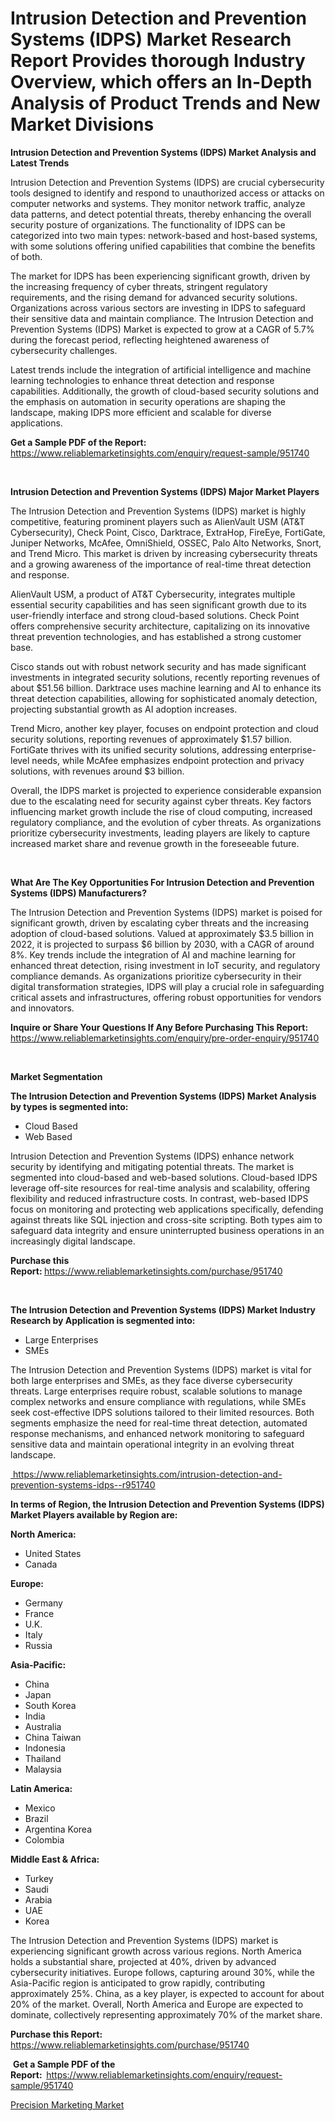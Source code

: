 <p><h1>Intrusion Detection and Prevention Systems (IDPS) Market Research Report Provides thorough Industry Overview, which offers an In-Depth Analysis of Product Trends and New Market Divisions</h1></p><p><strong>Intrusion Detection and Prevention Systems (IDPS) Market Analysis and Latest Trends</strong></p>
<p><p>Intrusion Detection and Prevention Systems (IDPS) are crucial cybersecurity tools designed to identify and respond to unauthorized access or attacks on computer networks and systems. They monitor network traffic, analyze data patterns, and detect potential threats, thereby enhancing the overall security posture of organizations. The functionality of IDPS can be categorized into two main types: network-based and host-based systems, with some solutions offering unified capabilities that combine the benefits of both.</p><p>The market for IDPS has been experiencing significant growth, driven by the increasing frequency of cyber threats, stringent regulatory requirements, and the rising demand for advanced security solutions. Organizations across various sectors are investing in IDPS to safeguard their sensitive data and maintain compliance. The Intrusion Detection and Prevention Systems (IDPS) Market is expected to grow at a CAGR of 5.7% during the forecast period, reflecting heightened awareness of cybersecurity challenges.</p><p>Latest trends include the integration of artificial intelligence and machine learning technologies to enhance threat detection and response capabilities. Additionally, the growth of cloud-based security solutions and the emphasis on automation in security operations are shaping the landscape, making IDPS more efficient and scalable for diverse applications.</p></p>
<p><strong>Get a Sample PDF of the Report:&nbsp;</strong> <a href="https://www.reliablemarketinsights.com/enquiry/request-sample/951740?utm_campaign=2531&utm_medium=2&utm_source=Github&utm_content=ia&utm_term=10032025&utm_id=intrusion-detection-and-prevention-systems-idps">https://www.reliablemarketinsights.com/enquiry/request-sample/951740</a></p>
<p>&nbsp;</p>
<p><strong>Intrusion Detection and Prevention Systems (IDPS) Major Market Players</strong></p>
<p><p>The Intrusion Detection and Prevention Systems (IDPS) market is highly competitive, featuring prominent players such as AlienVault USM (AT&T Cybersecurity), Check Point, Cisco, Darktrace, ExtraHop, FireEye, FortiGate, Juniper Networks, McAfee, OmniShield, OSSEC, Palo Alto Networks, Snort, and Trend Micro. This market is driven by increasing cybersecurity threats and a growing awareness of the importance of real-time threat detection and response.</p><p>AlienVault USM, a product of AT&T Cybersecurity, integrates multiple essential security capabilities and has seen significant growth due to its user-friendly interface and strong cloud-based solutions. Check Point offers comprehensive security architecture, capitalizing on its innovative threat prevention technologies, and has established a strong customer base.</p><p>Cisco stands out with robust network security and has made significant investments in integrated security solutions, recently reporting revenues of about $51.56 billion. Darktrace uses machine learning and AI to enhance its threat detection capabilities, allowing for sophisticated anomaly detection, projecting substantial growth as AI adoption increases.</p><p>Trend Micro, another key player, focuses on endpoint protection and cloud security solutions, reporting revenues of approximately $1.57 billion. FortiGate thrives with its unified security solutions, addressing enterprise-level needs, while McAfee emphasizes endpoint protection and privacy solutions, with revenues around $3 billion.</p><p>Overall, the IDPS market is projected to experience considerable expansion due to the escalating need for security against cyber threats. Key factors influencing market growth include the rise of cloud computing, increased regulatory compliance, and the evolution of cyber threats. As organizations prioritize cybersecurity investments, leading players are likely to capture increased market share and revenue growth in the foreseeable future.</p></p>
<p>&nbsp;</p>
<p><strong>What Are The Key Opportunities For Intrusion Detection and Prevention Systems (IDPS) Manufacturers?</strong></p>
<p><p>The Intrusion Detection and Prevention Systems (IDPS) market is poised for significant growth, driven by escalating cyber threats and the increasing adoption of cloud-based solutions. Valued at approximately $3.5 billion in 2022, it is projected to surpass $6 billion by 2030, with a CAGR of around 8%. Key trends include the integration of AI and machine learning for enhanced threat detection, rising investment in IoT security, and regulatory compliance demands. As organizations prioritize cybersecurity in their digital transformation strategies, IDPS will play a crucial role in safeguarding critical assets and infrastructures, offering robust opportunities for vendors and innovators.</p></p>
<p><strong>Inquire or Share Your Questions If Any Before Purchasing This Report:</strong> <a href="https://www.reliablemarketinsights.com/enquiry/pre-order-enquiry/951740?utm_campaign=2531&utm_medium=2&utm_source=Github&utm_content=ia&utm_term=10032025&utm_id=intrusion-detection-and-prevention-systems-idps">https://www.reliablemarketinsights.com/enquiry/pre-order-enquiry/951740</a></p>
<p>&nbsp;</p>
<p><strong>Market Segmentation</strong></p>
<p><strong>The Intrusion Detection and Prevention Systems (IDPS) Market Analysis by types is segmented into:</strong></p>
<p><ul><li>Cloud Based</li><li>Web Based</li></ul></p>
<p><p>Intrusion Detection and Prevention Systems (IDPS) enhance network security by identifying and mitigating potential threats. The market is segmented into cloud-based and web-based solutions. Cloud-based IDPS leverage off-site resources for real-time analysis and scalability, offering flexibility and reduced infrastructure costs. In contrast, web-based IDPS focus on monitoring and protecting web applications specifically, defending against threats like SQL injection and cross-site scripting. Both types aim to safeguard data integrity and ensure uninterrupted business operations in an increasingly digital landscape.</p></p>
<p><strong>Purchase this Report:&nbsp;</strong><a href="https://www.reliablemarketinsights.com/purchase/951740?utm_campaign=2531&utm_medium=2&utm_source=Github&utm_content=ia&utm_term=10032025&utm_id=intrusion-detection-and-prevention-systems-idps">https://www.reliablemarketinsights.com/purchase/951740</a></p>
<p>&nbsp;</p>
<p><strong>The Intrusion Detection and Prevention Systems (IDPS) Market Industry Research by Application is segmented into:</strong></p>
<p><ul><li>Large Enterprises</li><li>SMEs</li></ul></p>
<p><p>The Intrusion Detection and Prevention Systems (IDPS) market is vital for both large enterprises and SMEs, as they face diverse cybersecurity threats. Large enterprises require robust, scalable solutions to manage complex networks and ensure compliance with regulations, while SMEs seek cost-effective IDPS solutions tailored to their limited resources. Both segments emphasize the need for real-time threat detection, automated response mechanisms, and enhanced network monitoring to safeguard sensitive data and maintain operational integrity in an evolving threat landscape.</p></p>
<p><a href="https://www.reliablemarketinsights.com/intrusion-detection-and-prevention-systems-idps--r951740?utm_campaign=2531&utm_medium=2&utm_source=Github&utm_content=ia&utm_term=10032025&utm_id=intrusion-detection-and-prevention-systems-idps">&nbsp;https://www.reliablemarketinsights.com/intrusion-detection-and-prevention-systems-idps--r951740</a></p>
<p><strong>In terms of Region, the Intrusion Detection and Prevention Systems (IDPS) Market Players available by Region are:</strong></p>
<p>
    <p> <strong> North America: </strong>
        <ul>
            <li>United States</li>
            <li>Canada</li>
        </ul>
        </p> 
    <p> <strong> Europe: </strong>
        <ul>
            <li>Germany</li>
            <li>France</li>
            <li>U.K.</li>
            <li>Italy</li>
            <li>Russia</li>
        </ul>
        </p> 
    <p> <strong> Asia-Pacific: </strong>
        <ul>
            <li>China</li>
            <li>Japan</li>
            <li>South Korea</li>
            <li>India</li>
            <li>Australia</li>
            <li>China Taiwan</li>
            <li>Indonesia</li>
            <li>Thailand</li>
            <li>Malaysia</li>
        </ul>
        </p> 
    <p> <strong> Latin America: </strong>
        <ul>
            <li>Mexico</li>
            <li>Brazil</li>
            <li>Argentina Korea</li>
            <li>Colombia</li>
        </ul>
        </p> 
    <p> <strong> Middle East & Africa: </strong>
        <ul>
            <li>Turkey</li>
            <li>Saudi</li>
            <li>Arabia</li>
            <li>UAE</li>
            <li>Korea</li>
        </ul>
    </p>
    </p>
<p><p>The Intrusion Detection and Prevention Systems (IDPS) market is experiencing significant growth across various regions. North America holds a substantial share, projected at 40%, driven by advanced cybersecurity initiatives. Europe follows, capturing around 30%, while the Asia-Pacific region is anticipated to grow rapidly, contributing approximately 25%. China, as a key player, is expected to account for about 20% of the market. Overall, North America and Europe are expected to dominate, collectively representing approximately 70% of the market share.</p></p>
<p><strong>Purchase this Report: </strong><a href="https://www.reliablemarketinsights.com/purchase/951740?utm_campaign=2531&utm_medium=2&utm_source=Github&utm_content=ia&utm_term=10032025&utm_id=intrusion-detection-and-prevention-systems-idps">https://www.reliablemarketinsights.com/purchase/951740</a></p>
<p>&nbsp;<strong>Get a Sample PDF of the Report:&nbsp;&nbsp;</strong><a href="https://www.reliablemarketinsights.com/enquiry/request-sample/951740?utm_campaign=2531&utm_medium=2&utm_source=Github&utm_content=ia&utm_term=10032025&utm_id=intrusion-detection-and-prevention-systems-idps">https://www.reliablemarketinsights.com/enquiry/request-sample/951740</a></p>
<p><strong></strong></p>
<p><p><a href="https://github.com/janraimondo83/Market-Research-Report-List-1/blob/main/precision-marketing-market.md?utm_campaign=2531&utm_medium=2&utm_source=Github&utm_content=ia&utm_term=10032025&utm_id=intrusion-detection-and-prevention-systems-idps">Precision Marketing Market</a></p></p>